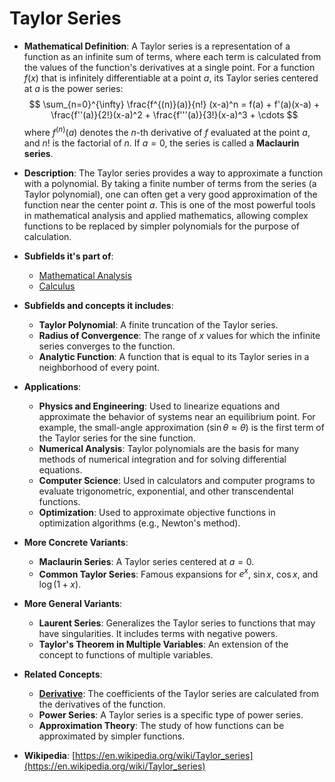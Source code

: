 # Taylor Series

- **Mathematical Definition**: A Taylor series is a representation of a function as an infinite sum of terms, where each term is calculated from the values of the function's derivatives at a single point. For a function $f(x)$ that is infinitely differentiable at a point $a$, its Taylor series centered at $a$ is the power series:
$$ \sum_{n=0}^{\infty} \frac{f^{(n)}(a)}{n!} (x-a)^n = f(a) + f'(a)(x-a) + \frac{f''(a)}{2!}(x-a)^2 + \frac{f'''(a)}{3!}(x-a)^3 + \cdots $$
  where $f^{(n)}(a)$ denotes the $n$-th derivative of $f$ evaluated at the point $a$, and $n!$ is the factorial of $n$. If $a=0$, the series is called a **Maclaurin series**.

- **Description**: The Taylor series provides a way to approximate a function with a polynomial. By taking a finite number of terms from the series (a Taylor polynomial), one can often get a very good approximation of the function near the center point $a$. This is one of the most powerful tools in mathematical analysis and applied mathematics, allowing complex functions to be replaced by simpler polynomials for the purpose of calculation.

- **Subfields it's part of**:
    - [Mathematical Analysis](https://en.wikipedia.org/wiki/Mathematical_analysis)
    - [Calculus](https://en.wikipedia.org/wiki/Calculus)

- **Subfields and concepts it includes**:
    - **Taylor Polynomial**: A finite truncation of the Taylor series.
    - **Radius of Convergence**: The range of $x$ values for which the infinite series converges to the function.
    - **Analytic Function**: A function that is equal to its Taylor series in a neighborhood of every point.

- **Applications**:
    - **Physics and Engineering**: Used to linearize equations and approximate the behavior of systems near an equilibrium point. For example, the small-angle approximation ($\sin \theta \approx \theta$) is the first term of the Taylor series for the sine function.
    - **Numerical Analysis**: Taylor polynomials are the basis for many methods of numerical integration and for solving differential equations.
    - **Computer Science**: Used in calculators and computer programs to evaluate trigonometric, exponential, and other transcendental functions.
    - **Optimization**: Used to approximate objective functions in optimization algorithms (e.g., Newton's method).

- **More Concrete Variants**:
    - **Maclaurin Series**: A Taylor series centered at $a=0$.
    - **Common Taylor Series**: Famous expansions for $e^x$, $\sin x$, $\cos x$, and $\log(1+x)$.

- **More General Variants**:
    - **Laurent Series**: Generalizes the Taylor series to functions that may have singularities. It includes terms with negative powers.
    - **Taylor's Theorem in Multiple Variables**: An extension of the concept to functions of multiple variables.

- **Related Concepts**:
    - **[Derivative](./derivative.md)**: The coefficients of the Taylor series are calculated from the derivatives of the function.
    - **Power Series**: A Taylor series is a specific type of power series.
    - **Approximation Theory**: The study of how functions can be approximated by simpler functions.

- **Wikipedia**: [https://en.wikipedia.org/wiki/Taylor_series](https://en.wikipedia.org/wiki/Taylor_series)
